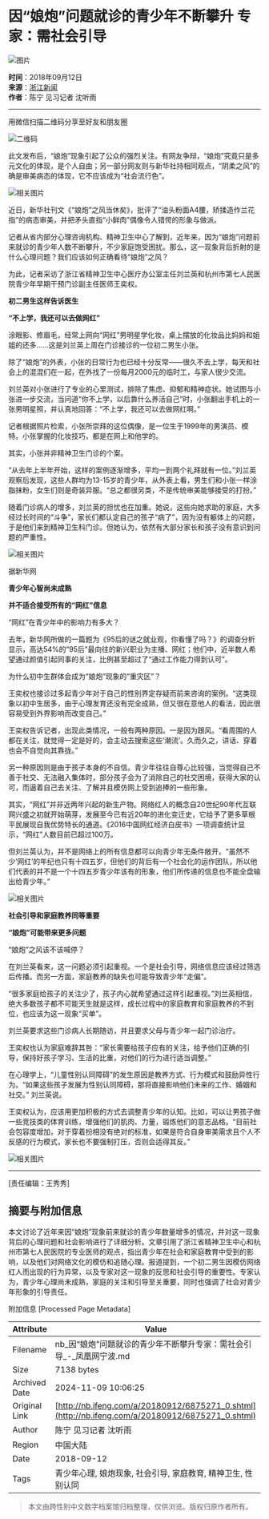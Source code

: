 # 因“娘炮”问题就诊的青少年不断攀升 专家：需社会引导

![图片](//y3.ifengimg.com/a/2016/0414/ab605e5e0631dd6size71_w300_h300.jpg)

**时间**：2018年09月12日  
**来源**：[浙江新闻](https://zj.zjol.com.cn/news/1028190.html)  
**作者**：陈宁 见习记者 沈听雨  

---

用微信扫描二维码分享至好友和朋友圈

![二维码](//h2.ifengimg.com/0f56ee67a4c375c2/2013/1106/indeccode.png)

此文发布后，“娘炮”现象引起了公众的强烈关注。有网友争辩，“娘炮”究竟只是多元文化的体现，是个人自由；另一部分网友则与新华社持相同观点，“阴柔之风”的确是审美病态的体现，它不应该成为“社会流行色”。

![相关图片](https://stc-new.8531.cn/assets/20180911/1536654265107_5b977bb9159bb839d07a7ac6.jpeg)

近日，新华社刊文《“娘炮”之风当休矣》，批评了“油头粉面A4腰，矫揉造作兰花指”的病态审美，并把矛头直指“小鲜肉”偶像令人错愕的形象与做派。

记者从省内部分心理咨询机构、精神卫生中心了解到，近年来，因为“娘炮”问题前来就诊的青少年人数不断攀升，不少家庭饱受困扰。那么，这一现象背后折射的是什么心理问题？我们应该如何正确看待“娘炮”之风？

为此，记者采访了浙江省精神卫生中心医疗办公室主任刘兰英和杭州市第七人民医院青少年早期干预门诊副主任医师王奕权。

**初二男生这样告诉医生**

**“不上学，我还可以去做网红”**

涂眼影、修眉毛，经常上网向“网红”男明星学化妆，桌上摆放的化妆品比妈妈和姐姐的还多……这是刘兰英上周在门诊接诊的一位初二男生小张。

除了“娘炮”的外表，小张的日常行为也已经十分反常——很久不去上学，每天和社会上的混混们在一起，在外找了一份每月2000元的临时工，与家人很少交流。

刘兰英对小张进行了专业的心里测试，排除了焦虑、抑郁和精神症状。她试图与小张进一步交流，当问道“你不上学，以后靠什么养活自己”时，小张翻出手机上的一张男明星照，并认真地回答：“不上学，我还可以去做网红啊。”

记者根据照片检索，小张所崇拜的这位偶像，是一位生于1999年的男演员、模特。小张掌握的化妆技巧，都是在网上和他学的。

其实，小张并非精神卫生门诊的个案。

“从去年上半年开始，这样的案例逐渐增多，平均一到两个礼拜就有一位。”刘兰英观察后发现，这些人群均为13-15岁的青少年，从外表上看，男生们和小张一样涂脂抹粉，女生们则是奇装异服。“总之都很另类，不是传统审美能够接受的打扮。”

随着门诊病人的增多，刘兰英的担忧也在加重。她说，这些向她求助的家庭，大多经过长时间的“斗争”，家长们都认定自己的孩子“病了”，因为没有躯体上的问题，于是他们来到精神卫生科门诊。但她认为，依然有大部分家长和孩子没有意识到问题的严重性。

![相关图片](https://stc-new.8531.cn/assets/20180911/1536654265480_5b977bb9159bb839d07a7ac7.png)

据新华网

**青少年心智尚未成熟**

**并不适合接受所有的“网红”信息**

“网红”在青少年中的影响力有多大？

去年，新华网所做的一篇题为《95后的谜之就业观，你看懂了吗？》的调查分析显示，高达54%的“95后”最向往的新兴职业为主播、网红；他们中，近半数人希望通过颜值引起同事的关注，比例甚至超过了“通过工作能力得到认可”。

为什么初中生群体会成为“娘炮”现象的“重灾区”？

王奕权也接诊过多起青少年对于自己的性别界定存疑而前来咨询的案例。“这类现象以初中生居多，由于心理发育还没有完全成熟，但又很在意他人的看法，因此很容易受到外界影响而改变自己。”

王奕权告诉记者，出现此类情况，一般有两种原因。一是因为跟风。“看周围的人都在关注，就觉得一定是好的，会主动去搜索这些‘潮流’。久而久之，讲话、穿着也会不自觉向其靠拢。”

另一种原因则是由于孩子本身的不自信。青少年往往自尊心比较强，当觉得自己不善于社交、无法融入集体时，部分孩子会为了消除自己的社交困境，获得大家的认可，而逼着自己去关注、了解并且模仿网上受到追捧的一些形象。

其实，“网红”并非近两年兴起的新生产物。网络红人的概念自20世纪90年代互联网兴盛之初就开始萌芽，发展至今已有近20年的进化变迁史，它给予了更多草根平民展现自我优势特长的通道。《2016中国网红经济白皮书》一项调查统计显示，“网红”人数目前已超过100万。

但刘兰英认为，并不是网络上的所有信息都可以向青少年无条件敞开。“虽然不少‘网红’的年纪也只有十四五岁，但他们的背后有一个社会化的运作团队，所以他们代表的并不是一个十四五岁青少年该有的形象，他们所传递的信息也不能全盘输出给青少年。”

![相关图片](https://stc-new.8531.cn/assets/20180911/1536654265562_5b977bb9159bb839d07a7ac8.jpeg)

**社会引导和家庭教养同等重要**

**“娘炮”可能带来更多问题**

“娘炮”之风该不该喊停？

在刘兰英看来，这一问题必须引起重视。一个是社会引导，网络信息应该经过筛选后传播。而另一方面，家庭教养的缺失也可能导致青少年“走偏”。

“很多家庭给孩子的关注少了，孩子内心就希望通过这样引起重视。”刘兰英相信，绝大多数孩子都不可能天生就是这样，成长过程中的家庭教育和家庭教养的不到位，也应该为这一现象“买单”。

刘兰英要求这些门诊病人长期随访，并且要求父母与青少年一起门诊治疗。

王奕权也认为家庭难辞其咎：“家长需要给孩子应有的关注，给予他们正确的引导，保持好孩子学习、生活的比重，对他们的行为进行适当调整。”

在心理学上，“儿童性别认同障碍”的发生原因是教养方式、行为模式和鼓励异性行为。“如果这些孩子发展为性别认同障碍，那将直接影响他们未来的工作、婚姻和社交。” 刘兰英说。

王奕权认为，应该用更加积极的方式去调整青少年的认知。比如，可以让男孩子做一些竞技类的体育训练，增强他们的肌肉、力量，锻炼他们的意志品格。“目前社会包容度增加，对于穿着扮相没有绝对的标准，如果是符合自身审美需求且个人不反感的行为模式，家长也不要强制打压，否则会适得其反。”

![相关图片](http://p2.ifengimg.com/a/2016/0810/204c433878d5cf9size1_w16_h16.png)

---

\[责任编辑：王秀秀\]

## 摘要与附加信息

<!-- tcd_abstract -->
本文讨论了近年来因“娘炮”现象前来就诊的青少年数量增多的情况，并对这一现象背后的心理问题和社会影响进行了详细分析。文章引用了浙江省精神卫生中心和杭州市第七人民医院的专业医师的观点，指出青少年在社会和家庭教育中受到的影响，以及他们对网络文化的模仿和追随心理。报道提到，一个初二男生因模仿网络红人而出现的行为异常，以及专家对这一现象的反思和社会引导的重要性。专家认为，青少年心理尚未成熟，家庭的关注和引导至关重要，同时也强调了社会对青少年形象的引导责任。
<!-- tcd_abstract_end -->

附加信息 [Processed Page Metadata]

| Attribute       | Value                                  |
|-----------------|----------------------------------------|
| Filename        | nb_因“娘炮”问题就诊的青少年不断攀升专家：需社会引导_-_凤凰网宁波.md                             |
| Size            | 7138 bytes                           |
| Archived Date   | 2024-11-09 10:06:25                             |
| Original Link   | [http://nb.ifeng.com/a/20180912/6875271_0.shtml](http://nb.ifeng.com/a/20180912/6875271_0.shtml)                       |
| Author          | 陈宁 见习记者 沈听雨                               |
| Region          | 中国大陆                               |
| Date            | 2018-09-12                                 |
| Tags            | 青少年心理, 娘炮现象, 社会引导, 家庭教育, 精神卫生, 性别认同                                 |
>
> 本文由跨性别中文数字档案馆归档整理，仅供浏览。版权归原作者所有。
>